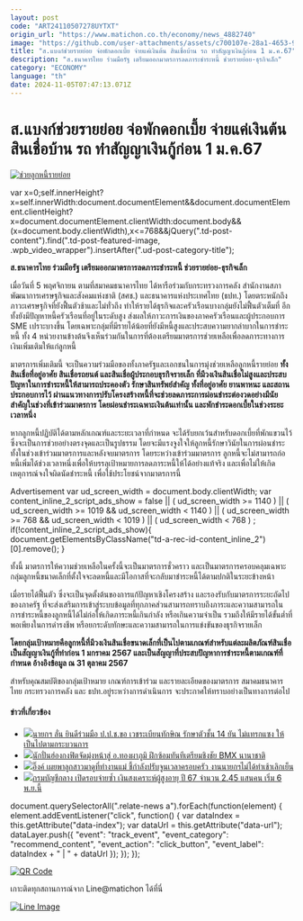 ```yaml
---
layout: post
code: "ART24110507278UYTXT"
origin_url: "https://www.matichon.co.th/economy/news_4882740"
image: "https://github.com/user-attachments/assets/c700107e-28a1-4653-94d8-aca955fcc904"
title: "ส.แบงก์ช่วยรายย่อย จ่อพักดอกเบี้ย จ่ายแค่เงินต้น สินเชื่อบ้าน รถ ทำสัญญาเงินกู้ก่อน 1 ม.ค.67"
description: "ส.ธนาคารไทย ร่วมมือรัฐ เตรียมออกมาตรการลดภาระชำระหนี้ ช่วยรายย่อย-ธุรกิจเล็ก"
category: "ECONOMY"
language: "th"
date: 2024-11-05T07:47:13.071Z
---
```


# ส.แบงก์ช่วยรายย่อย จ่อพักดอกเบี้ย จ่ายแค่เงินต้น สินเชื่อบ้าน รถ ทำสัญญาเงินกู้ก่อน 1 ม.ค.67

[![](https://www.matichon.co.th/wp-content/uploads/2024/11/ช่วยลูกหนี้รายย่อย.jpg "ช่วยลูกหนี้รายย่อย")](https://www.matichon.co.th/wp-content/uploads/2024/11/ช่วยลูกหนี้รายย่อย.jpg)

var x=0;self.innerHeight?x=self.innerWidth:document.documentElement&&document.documentElement.clientHeight?x=document.documentElement.clientWidth:document.body&&(x=document.body.clientWidth),x<=768&&jQuery(".td-post-content").find(".td-post-featured-image, .wpb\_video\_wrapper").insertAfter(".ud-post-category-title");

**ส.ธนาคารไทย ร่วมมือรัฐ เตรียมออกมาตรการลดภาระชำระหนี้ ช่วยรายย่อย-ธุรกิจเล็ก**

เมื่อวันที่ 5 พฤศจิกายน ตามที่สมาคมธนาคารไทย ได้หารือร่วมกับกระทรวงการคลัง สำนักงานสภาพัฒนาการเศรษฐกิจและสังคมแห่งชาติ (สศช.) และธนาคารแห่งประเทศไทย (ธปท.) โดยตระหนักถึงภาวะเศรษฐกิจที่ยังฟื้นตัวช้าและไม่ทั่วถึง ทำให้รายได้ธุรกิจและครัวเรือนบางกลุ่มยังไม่ฟื้นตัวเต็มที่ อีกทั้งยังมีปัญหาหนี้ครัวเรือนที่อยู่ในระดับสูง ส่งผลให้ภาวะการเงินของภาคครัวเรือนและผู้ประกอบการ SME เปราะบางขึ้น โดยเฉพาะกลุ่มที่มีรายได้น้อยที่ยังมีหนี้สูงและประสบความยากลำบากในการชำระหนี้ ทั้ง 4 หน่วยงานข้างต้นจึงเห็นร่วมกันในการที่ต้องเตรียมมาตรการช่วยเหลือเพื่อลดภาระทางการเงินเพิ่มเติมให้แก่ลูกหนี้

มาตรการเพิ่มเติมนี้ จะเป็นความร่วมมือของทั้งภาครัฐและเอกชนในการมุ่งช่วยเหลือลูกหนี้รายย่อย **ทั้งสินเชื่อที่อยู่อาศัย สินเชื่อรถยนต์ และสินเชื่อผู้ประกอบธุรกิจรายเล็ก ที่มีวงเงินสินเชื่อไม่สูงและประสบปัญหาในการชำระหนี้ให้สามารถประคองตัว รักษาสินทรัพย์สำคัญ ทั้งที่อยู่อาศัย ยานพาหนะ และสถานประกอบการไว้ ผ่านแนวทางการปรับโครงสร้างหนี้ที่จะช่วยลดภาระการผ่อนชำระต่องวดอย่างมีนัยสำคัญในช่วงที่เข้าร่วมมาตรการ โดยผ่อนชำระเฉพาะเงินต้นเท่านั้น และพักชำระดอกเบี้ยในช่วงระยะเวลาหนึ่ง**

หากลูกหนี้ปฏิบัติได้ตามหลักเกณฑ์และระยะเวลาที่กำหนด จะได้รับยกเว้นสำหรับดอกเบี้ยที่พักแขวนไว้ ซึ่งจะเป็นการช่วยอย่างตรงจุดและเป็นรูปธรรม โดยจะมีแรงจูงใจให้ลูกหนี้รักษาวินัยในการผ่อนชำระ ทั้งในช่วงเข้าร่วมมาตรการและหลังจบมาตรการ โดยระหว่างเข้าร่วมมาตรการ ลูกหนี้จะไม่สามารถก่อหนี้เพิ่มได้ช่วงเวลาหนึ่งเพื่อให้บรรลุเป้าหมายการลดภาระหนี้ให้ได้อย่างแท้จริง และเพื่อไม่ให้เกิดเหตุการณ์จงใจผิดนัดชำระหนี้ เพื่อใช้ประโยชน์จากมาตรการนี้

Advertisement var ud\_screen\_width = document.body.clientWidth; var content\_inline\_2\_script\_ads\_show = false || ( ud\_screen\_width >= 1140 ) || ( ud\_screen\_width >= 1019 && ud\_screen\_width < 1140 ) || ( ud\_screen\_width >= 768 && ud\_screen\_width < 1019 ) || ( ud\_screen\_width < 768 ) ; if(!content\_inline\_2\_script\_ads\_show){ document.getElementsByClassName("td-a-rec-id-content\_inline\_2")\[0\].remove(); }

ทั้งนี้ มาตรการให้ความช่วยเหลือในครั้งนี้จะเป็นมาตรการชั่วคราว และเป็นมาตรการครอบคลุมเฉพาะกลุ่มลูกหนี้ขนาดเล็กที่ตั้งใจจะลดหนี้และมีโอกาสที่จะกลับมาชำระหนี้ได้ตามปกติในระยะข้างหน้า

เมื่อรายได้ฟื้นตัว ซึ่งจะเป็นจุดตั้งต้นของการแก้ปัญหาเชิงโครงสร้าง และรองรับกับมาตรการระยะถัดไปของภาครัฐ ที่จะส่งเสริมการเข้าสู่ระบบข้อมูลที่ทุกภาคส่วนสามารถทราบถึงภาระและความสามารถในการชำระหนี้ของลูกหนี้ได้ไม่ก่อให้เกิดภาระหนี้เกินกำลัง หรือเกินความจำเป็น รวมถึงให้มีรายได้ขั้นต่ำที่พอเพียงในการดำรงชีพ หรือยกระดับทักษะและความสามารถในการแข่งขันของธุรกิจรายเล็ก

**โดยกลุ่มเป้าหมายคือลูกหนี้ที่มีวงเงินสินเชื่อขนาดเล็กที่เป็นไปตามเกณฑ์สำหรับแต่ละผลิตภัณฑ์สินเชื่อ เป็นสัญญาเงินกู้ที่ทำก่อน 1 มกราคม 2567 และเป็นสัญญาที่ประสบปัญหาการชำระหนี้ตามเกณฑ์ที่กำหนด อ้างอิงข้อมูล ณ 31 ตุลาคม 2567**

สำหรับคุณสมบัติของกลุ่มเป้าหมาย เกณฑ์การเข้าร่วม และรายละเอียดของมาตรการ สมาคมธนาคารไทย กระทรวงการคลัง และ ธปท.อยู่ระหว่างการดำเนินการ จะประกาศให้ทราบอย่างเป็นทางการต่อไป

#### ข่าวที่เกี่ยวข้อง

*   [![](https://www.matichon.co.th/wp-content/uploads/2024/11/1-51.jpg)นายกฯ ลั่น ยินดีร่วมมือ ป.ป.ช.ขอ เวชระเบียนทักษิณ รักษาตัวชั้น 14 ยัน ไม่แทรกแซง ให้เป็นไปตามกระบวนการ](https://www.matichon.co.th/politics/news_4883074)
*   [![](https://www.matichon.co.th/wp-content/uploads/2024/11/1-50.jpg)นักปั่นฮ่องกงฟิตจัดมุ่งหน้าสู่ อ.ทองผาภูมิ ฝึกซ้อมทันทีเตรียมชิงชัย BMX นานาชาติ](https://www.matichon.co.th/sport-slide/news_4883115)
*   [![](https://www.matichon.co.th/wp-content/uploads/2024/11/อิ๊งค์0511-01.jpg)อิ๊งค์ เผยพาลูกสาวมาดูที่ทำงานแม่ ชี้กำลังปรับจูนเวลาครอบครัว งานนายกฯไม่ได้ทำเช้าเลิกเย็น](https://www.matichon.co.th/politics/news_4883073)
*   [![](https://www.matichon.co.th/wp-content/uploads/2024/11/oo.jpg)กรมบัญชีกลาง เปิดรอบจ่ายซ้ำ เงินสงเคราะห์ผู้สูงอายุ ปี 67 จำนวน 2.45 แสนคน เริ่ม 6 พ.ย.นี้](https://www.matichon.co.th/economy/news_4883049)

document.querySelectorAll(".relate-news a").forEach(function(element) { element.addEventListener("click", function() { var dataIndex = this.getAttribute("data-index"); var dataUrl = this.getAttribute("data-url"); dataLayer.push({ "event": "track\_event", "event\_category": "recommend\_content", "event\_action": "click\_button", "event\_label": dataIndex + " | " + dataUrl }); }); });

[![QR Code](https://www.matichon.co.th/wp-content/uploads/2023/07/wob1371z.jpg)](https://lin.ee/ht0nDxX)

เกาะติดทุกสถานการณ์จาก Line@matichon ได้ที่นี่

[![Line Image](https://www.matichon.co.th/wp-content/uploads/2023/07/th.png)](https://lin.ee/ht0nDxX)